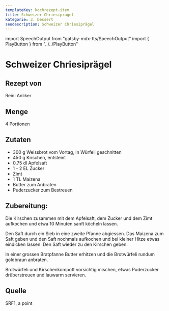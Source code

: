 ```yaml
---
templateKey: kochrezept-item
title: Schweizer Chriesiprägel
kategorie: 3. Dessert
seodescription: Schweizer Chriesiprägel
---
```

import SpeechOutput from "gatsby-mdx-tts/SpeechOutput"
import { PlayButton } from "../../PlayButton"

<SpeechOutput id="kochrezept-reini-anliker-chriesiprägel" customPlayButton={PlayButton}>

# Schweizer Chriesiprägel

## Rezept von
Reini Anliker

## Menge
4 Portionen

## Zutaten
- 300 g Weissbrot vom Vortag, in Würfeli geschnitten
- 450 g Kirschen, entsteint
- 0.75 dl Apfelsaft
- 1 - 2 EL Zucker
- Zimt
- 1 TL Maizena
- Butter zum Anbraten
- Puderzucker zum Bestreuen


## Zubereitung:
Die Kirschen zusammen mit dem Apfelsaft, dem Zucker und dem Zimt aufkochen und etwa 10 Minuten sanft köcheln lassen. 

Den Saft durch ein Sieb in eine zweite Pfanne abgiessen. Das Maizena zum Saft geben und den Saft nochmals aufkochen und bei kleiner Hitze etwas eindicken lassen. Den Saft wieder zu den Kirschen geben. 

In einer grossen Bratpfanne Butter erhitzen und die Brotwürfeli rundum goldbraun anbraten. 

Brotwürfeli und Kirschenkompott vorsichtig mischen, etwas Puderzucker drüberstreuen und lauwarm servieren.

## Quelle
SRF1, a point

</SpeechOutput>